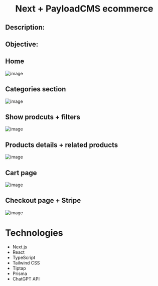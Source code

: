 <h1 align="center">Next + PayloadCMS ecommerce</h1> 

## Description:


## Objective:


## Home
![image](https://github.com/guigvd/e-commerce-payload/assets/100156111/b8be37e7-9097-4a86-8761-ce5dc8247465)


## Categories section
![image](https://github.com/guigvd/e-commerce-payload/assets/100156111/7756c84f-0d28-4501-9ac3-1e3485091142)


## Show prodcuts + filters
![image](https://github.com/guigvd/e-commerce-payload/assets/100156111/4b399c29-6099-41bc-b47f-f730db97b5cc)


## Products details + related products
![image](https://github.com/guigvd/e-commerce-payload/assets/100156111/fb1cde00-c073-4a43-8436-e76247044f01)


## Cart page
![image](https://github.com/guigvd/e-commerce-payload/assets/100156111/5c4f9dcb-953a-499d-8c29-ba3116b07209)


## Checkout page + Stripe
![image](https://github.com/guigvd/e-commerce-payload/assets/100156111/9ba166d7-05fa-463e-8d1d-eab289d74d09)






# Technologies

- Next.js
- React
- TypeScript
- Tailwind CSS
- Tiptap
- Prisma
- ChatGPT API

##

